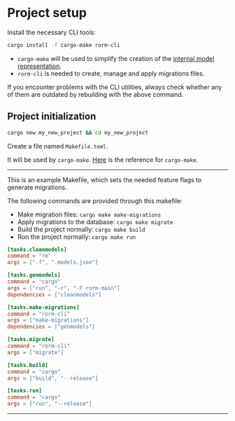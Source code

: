 # Project setup

Install the necessary CLI tools:
```bash
cargo install -f cargo-make rorm-cli
```

- `cargo-make` will be used to simplify the creation of the 
[internal model representation](/migrations/internal_model_representation).
- `rorm-cli` is needed to create, manage and apply migrations files.

If you encounter problems with the CLI utilities, always check whether
any of them are outdated by rebuilding with the above command.

## Project initialization

```bash
cargo new my_new_project && cd my_new_project
```

Create a file named `Makefile.toml`. 

It will be used by `cargo-make`.
[Here](https://github.com/sagiegurari/cargo-make#usage) is the reference
for `cargo-make`.

---

This is an example Makefile, which sets the needed feature flags to
generate migrations.

The following commands are provided through this makefile:

- Make migration files: `cargo make make-migrations`
- Apply migrations to the database: `cargo make migrate`
- Build the project normally: `cargo make build`
- Run the project normally:  `cargo make run`

```toml
[tasks.cleanmodels]
command = "rm"
args = ["-f", ".models.json"]

[tasks.genmodels]
command = "cargo"
args = ["run", "-r", "-F rorm-main"]
dependencies = ["cleanmodels"]

[tasks.make-migrations]
command = "rorm-cli"
args = ["make-migrations"]
dependencies = ["genmodels"]

[tasks.migrate]
command = "rorm-cli"
args = ["migrate"]

[tasks.build]
command = "cargo"
args = ["build", "--release"]

[tasks.run]
command = "cargo"
args = ["run", "--release"]
```

--- 


